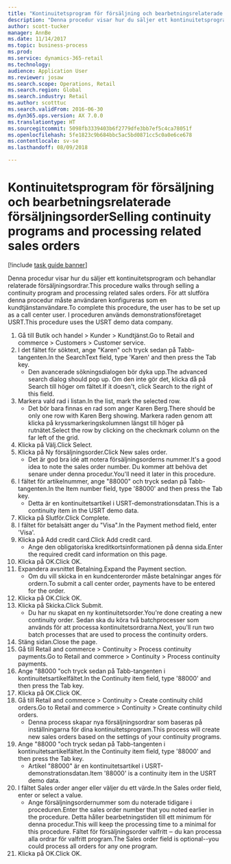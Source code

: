 ```yaml
--- 
title: "Kontinuitetsprogram för försäljning och bearbetningsrelaterade försäljningsorder"
description: "Denna procedur visar hur du säljer ett kontinuitetsprogram och behandlar relaterade försäljningsordrar."
author: scott-tucker
manager: AnnBe
ms.date: 11/14/2017
ms.topic: business-process
ms.prod: 
ms.service: dynamics-365-retail
ms.technology: 
audience: Application User
ms.reviewer: josaw
ms.search.scope: Operations, Retail
ms.search.region: Global
ms.search.industry: Retail
ms.author: scotttuc
ms.search.validFrom: 2016-06-30
ms.dyn365.ops.version: AX 7.0.0
ms.translationtype: HT
ms.sourcegitcommit: 5098fb3339403b6f2779dfe3bb7ef5c4ca78051f
ms.openlocfilehash: 5fe1823c9b684bbc5ac5bd0871cc5c0a0e6ce678
ms.contentlocale: sv-se
ms.lasthandoff: 08/09/2018

---
```

# <a name="selling-continuity-programs-and-processing-related-sales-orders"></a><span data-ttu-id="ae138-103">Kontinuitetsprogram för försäljning och bearbetningsrelaterade försäljningsorder</span><span class="sxs-lookup"><span data-stu-id="ae138-103">Selling continuity programs and processing related sales orders</span></span>

[!include [task guide banner](../includes/task-guide-banner.md)]

<span data-ttu-id="ae138-104">Denna procedur visar hur du säljer ett kontinuitetsprogram och behandlar relaterade försäljningsordrar.</span><span class="sxs-lookup"><span data-stu-id="ae138-104">This procedure walks through selling a continuity program and processing related sales orders.</span></span> <span data-ttu-id="ae138-105">För att slutföra denna procedur måste användaren konfigureras som en kundtjänstanvändare.</span><span class="sxs-lookup"><span data-stu-id="ae138-105">To complete this procedure, the user has to be set up as a call center user.</span></span> <span data-ttu-id="ae138-106">I proceduren används demonstrationsföretaget USRT.</span><span class="sxs-lookup"><span data-stu-id="ae138-106">This procedure uses the USRT demo data company.</span></span>

1. <span data-ttu-id="ae138-107">Gå till Butik och handel > Kunder > Kundtjänst.</span><span class="sxs-lookup"><span data-stu-id="ae138-107">Go to Retail and commerce > Customers > Customer service.</span></span>
2. <span data-ttu-id="ae138-108">I det fältet för söktext, ange "Karen" och tryck sedan på Tabb-tangenten.</span><span class="sxs-lookup"><span data-stu-id="ae138-108">In the SearchText field, type 'Karen' and then press the Tab key.</span></span>
    * <span data-ttu-id="ae138-109">Den avancerade sökningsdialogen bör dyka upp.</span><span class="sxs-lookup"><span data-stu-id="ae138-109">The advanced search dialog should pop up.</span></span> <span data-ttu-id="ae138-110">Om den inte gör det, klicka då på Search till höger om fältet.</span><span class="sxs-lookup"><span data-stu-id="ae138-110">If it doesn't, click Search to the right of this field.</span></span>  
3. <span data-ttu-id="ae138-111">Markera vald rad i listan.</span><span class="sxs-lookup"><span data-stu-id="ae138-111">In the list, mark the selected row.</span></span>
    * <span data-ttu-id="ae138-112">Det bör bara finnas en rad som anger Karen Berg.</span><span class="sxs-lookup"><span data-stu-id="ae138-112">There should be only one row with Karen Berg showing.</span></span> <span data-ttu-id="ae138-113">Markera raden genom att klicka på kryssmarkeringskolumnen längst till höger på rutnätet.</span><span class="sxs-lookup"><span data-stu-id="ae138-113">Select the row by clicking on the checkmark column on the far left of the grid.</span></span>  
4. <span data-ttu-id="ae138-114">Klicka på Välj.</span><span class="sxs-lookup"><span data-stu-id="ae138-114">Click Select.</span></span>
5. <span data-ttu-id="ae138-115">Klicka på Ny försäljningsorder.</span><span class="sxs-lookup"><span data-stu-id="ae138-115">Click New sales order.</span></span>
    * <span data-ttu-id="ae138-116">Det är god bra idé att notera försäljningsorderns nummer.</span><span class="sxs-lookup"><span data-stu-id="ae138-116">It's a good idea to note the sales order number.</span></span> <span data-ttu-id="ae138-117">Du kommer att behöva det senare under denna procedur.</span><span class="sxs-lookup"><span data-stu-id="ae138-117">You'll need it later in this procedure.</span></span>  
6. <span data-ttu-id="ae138-118">I fältet för artikelnummer, ange "88000" och tryck sedan på Tabb-tangenten.</span><span class="sxs-lookup"><span data-stu-id="ae138-118">In the Item number field, type '88000' and then press the Tab key.</span></span>
    * <span data-ttu-id="ae138-119">Detta är en kontinuitetsartikel i USRT-demonstrationsdatan.</span><span class="sxs-lookup"><span data-stu-id="ae138-119">This is a continuity item in the USRT demo data.</span></span>  
7. <span data-ttu-id="ae138-120">Klicka på Slutför.</span><span class="sxs-lookup"><span data-stu-id="ae138-120">Click Complete.</span></span>
8. <span data-ttu-id="ae138-121">I fältet för betalsätt anger du "Visa".</span><span class="sxs-lookup"><span data-stu-id="ae138-121">In the Payment method field, enter 'Visa'.</span></span>
9. <span data-ttu-id="ae138-122">Klicka på Add credit card.</span><span class="sxs-lookup"><span data-stu-id="ae138-122">Click Add credit card.</span></span>
    * <span data-ttu-id="ae138-123">Ange den obligatoriska kreditkortsinformationen på denna sida.</span><span class="sxs-lookup"><span data-stu-id="ae138-123">Enter the required credit card information on this page.</span></span>  
10. <span data-ttu-id="ae138-124">Klicka på OK.</span><span class="sxs-lookup"><span data-stu-id="ae138-124">Click OK.</span></span>
11. <span data-ttu-id="ae138-125">Expandera avsnittet Betalning.</span><span class="sxs-lookup"><span data-stu-id="ae138-125">Expand the Payment section.</span></span>
    * <span data-ttu-id="ae138-126">Om du vill skicka in en kundcenterorder måste betalningar anges för ordern.</span><span class="sxs-lookup"><span data-stu-id="ae138-126">To submit a call center order, payments have to be entered for the order.</span></span>  
12. <span data-ttu-id="ae138-127">Klicka på OK.</span><span class="sxs-lookup"><span data-stu-id="ae138-127">Click OK.</span></span>
13. <span data-ttu-id="ae138-128">Klicka på Skicka.</span><span class="sxs-lookup"><span data-stu-id="ae138-128">Click Submit.</span></span>
    * <span data-ttu-id="ae138-129">Du har nu skapat en ny kontinuitetsorder.</span><span class="sxs-lookup"><span data-stu-id="ae138-129">You're done creating a new continuity order.</span></span> <span data-ttu-id="ae138-130">Sedan ska du köra två batchprocesser som används för att processa kontinuitetsordrarna.</span><span class="sxs-lookup"><span data-stu-id="ae138-130">Next, you'll run two batch processes that are used to process the continuity orders.</span></span>  
14. <span data-ttu-id="ae138-131">Stäng sidan.</span><span class="sxs-lookup"><span data-stu-id="ae138-131">Close the page.</span></span>
15. <span data-ttu-id="ae138-132">Gå till Retail and commerce > Continuity > Process continuity payments.</span><span class="sxs-lookup"><span data-stu-id="ae138-132">Go to Retail and commerce > Continuity > Process continuity payments.</span></span>
16. <span data-ttu-id="ae138-133">Ange "88000 "och tryck sedan på Tabb-tangenten i kontinuitetsartikelfältet.</span><span class="sxs-lookup"><span data-stu-id="ae138-133">In the Continuity item field, type '88000' and then press the Tab key.</span></span>
17. <span data-ttu-id="ae138-134">Klicka på OK.</span><span class="sxs-lookup"><span data-stu-id="ae138-134">Click OK.</span></span>
18. <span data-ttu-id="ae138-135">Gå till Retail and commerce > Continuity > Create continuity child orders.</span><span class="sxs-lookup"><span data-stu-id="ae138-135">Go to Retail and commerce > Continuity > Create continuity child orders.</span></span>
    * <span data-ttu-id="ae138-136">Denna process skapar nya försäljningsordrar som baseras på inställningarna för dina kontinuitetsprogram.</span><span class="sxs-lookup"><span data-stu-id="ae138-136">This process will create new sales orders based on the settings of your continuity programs.</span></span>  
19. <span data-ttu-id="ae138-137">Ange "88000 "och tryck sedan på Tabb-tangenten i kontinuitetsartikelfältet.</span><span class="sxs-lookup"><span data-stu-id="ae138-137">In the Continuity item field, type '88000' and then press the Tab key.</span></span>
    * <span data-ttu-id="ae138-138">Artikel "88000" är en kontinuitetsartikel i USRT-demonstrationsdatan.</span><span class="sxs-lookup"><span data-stu-id="ae138-138">Item '88000' is a continuity item in the USRT demo data.</span></span>  
20. <span data-ttu-id="ae138-139">I fältet Sales order anger eller väljer du ett värde.</span><span class="sxs-lookup"><span data-stu-id="ae138-139">In the Sales order field, enter or select a value.</span></span>
    * <span data-ttu-id="ae138-140">Ange försäljningsordernummer som du noterade tidigare i proceduren.</span><span class="sxs-lookup"><span data-stu-id="ae138-140">Enter the sales order number that you noted earlier in the procedure.</span></span> <span data-ttu-id="ae138-141">Detta håller bearbetningstiden till ett minimum för denna procedur.</span><span class="sxs-lookup"><span data-stu-id="ae138-141">This will keep the processing time to a minimal for this procedure.</span></span> <span data-ttu-id="ae138-142">Fältet för försäljningsorder valfritt ‒ du kan processa alla ordrar för valfritt program.</span><span class="sxs-lookup"><span data-stu-id="ae138-142">The Sales order field is optional--you could process all orders for any one program.</span></span>  
21. <span data-ttu-id="ae138-143">Klicka på OK.</span><span class="sxs-lookup"><span data-stu-id="ae138-143">Click OK.</span></span>


